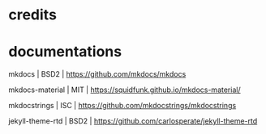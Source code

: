 # credits

# documentations

mkdocs | BSD2 |
https://github.com/mkdocs/mkdocs

mkdocs-material | MIT |
https://squidfunk.github.io/mkdocs-material/

mkdocstrings | ISC |
https://github.com/mkdocstrings/mkdocstrings

jekyll-theme-rtd | BSD2 |
https://github.com/carlosperate/jekyll-theme-rtd
